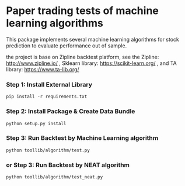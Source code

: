 # Paper trading tests of machine learning algorithms

This package implements several machine learning algorithms for stock prediction to evaluate performance out of sample.

the project is base on Zipline backtest platform, see the Zipline: http://www.zipline.io/
, Sklearn library: https://scikit-learn.org/
, and TA library: https://www.ta-lib.org/


### Step 1: Install External Library  ###
 
`pip install -r requirements.txt`


### Step 2: Install Package & Create Data Bundle  ###

`python setup.py install`


### Step 3: Run Backtest by Machine Learning algorithm  ###
`python toollib/algorithm/test.py`

### or Step 3: Run Backtest by NEAT algorithm  ###
`python toollib/algorithm/test_neat.py`
